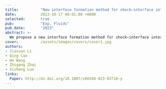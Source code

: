 ```yaml
---
title:          "New interface formation method for shock–interface interaction studies"
date:           2023-10-17 00:01:00 +0800
selected:       true
pub:            "Exp. Fluids"
pub_date:       "2023"
abstract: >-
  We propose a new interface formation method for shock–interface interaction studies by using the super-hydrophobic–oleophobic surface instead of filaments to constrain the soap–film interface. To verify this method, developments of a single-mode air–SFinterface and a heavy gas layer accelerated by shock waves are experimentally investigated and compared with the previous studies. For single-mode interface developments, experimental schlieren images show that the interfaces are more fully developed, and the thickness of the interface profile reduces more than 60%. For shock-induced heavy gas layer instability, the interface profile is more distinct, and the mixing width of the upstream interface after it passes through the initial position of the downstream interface is largely weakened. Quantitative comparison shows that the filaments used to constrain the soap–film interface have a significant effect on the movement and amplitude growth of the upstream interface, and the superiority of the present method is well demonstrated.
cover:          /assets/images/covers/cover1.jpg
authors:
- Jiaxuan Li
- Qing Cao
- He Wang
- Zhigang Zhai
- Xisheng Luo
links:
  Paper: http://dx.doi.org/10.1007/s00348-023-03710-y
---
```

